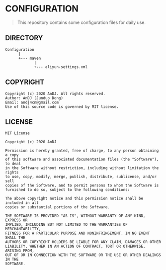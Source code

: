 # CONFIGURATION

> This repository contains some configuration files for daily use. 

## DIRECTORY
    Configuration
          |
          +--- maven
                 |
                 +--- aliyun-settings.xml
          

## COPYRIGHT

    Copyright (c) 2020 AnDJ. All rights reserved.
    Author: AnDJ (Junduo Dong)
    Email: andj4cn@gmail.com
    Use of this source code is governed by MIT license.
    
## LICENSE

    MIT License
    
    Copyright (c) 2020 AnDJ
    
    Permission is hereby granted, free of charge, to any person obtaining a copy
    of this software and associated documentation files (the "Software"), to deal
    in the Software without restriction, including without limitation the rights
    to use, copy, modify, merge, publish, distribute, sublicense, and/or sell
    copies of the Software, and to permit persons to whom the Software is
    furnished to do so, subject to the following conditions:
    
    The above copyright notice and this permission notice shall be included in all
    copies or substantial portions of the Software.
    
    THE SOFTWARE IS PROVIDED "AS IS", WITHOUT WARRANTY OF ANY KIND, EXPRESS OR
    IMPLIED, INCLUDING BUT NOT LIMITED TO THE WARRANTIES OF MERCHANTABILITY,
    FITNESS FOR A PARTICULAR PURPOSE AND NONINFRINGEMENT. IN NO EVENT SHALL THE
    AUTHORS OR COPYRIGHT HOLDERS BE LIABLE FOR ANY CLAIM, DAMAGES OR OTHER
    LIABILITY, WHETHER IN AN ACTION OF CONTRACT, TORT OR OTHERWISE, ARISING FROM,
    OUT OF OR IN CONNECTION WITH THE SOFTWARE OR THE USE OR OTHER DEALINGS IN THE
    SOFTWARE.